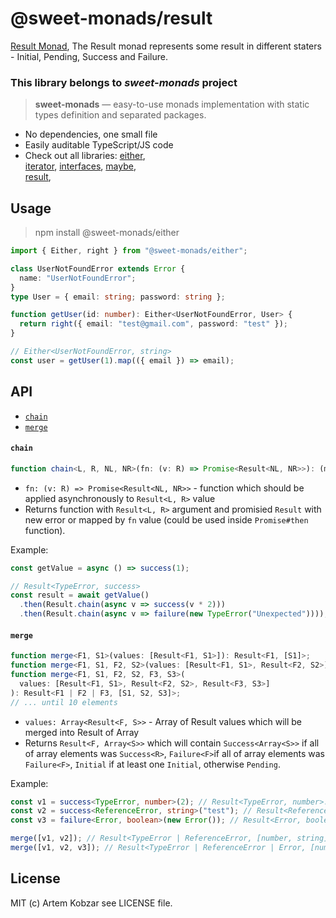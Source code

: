 # @sweet-monads/result

[Result Monad](https://en.wikibooks.org/wiki/Haskell/Understanding_monads/Maybe), The Result monad represents some result in different staters - Initial, Pending, Success and Failure.

### This library belongs to _sweet-monads_ project

> **sweet-monads** — easy-to-use monads implementation with static types definition and separated packages.

- No dependencies, one small file
- Easily auditable TypeScript/JS code
- Check out all libraries:
  [either](https://github.com/JSMonk/sweet-monads/tree/master/either),  
  [iterator](https://github.com/JSMonk/sweet-monads/tree/master/iterator),
  [interfaces](https://github.com/JSMonk/sweet-monads/tree/master/interfaces),
  [maybe](https://github.com/JSMonk/sweet-monads/tree/master/maybe),  
  [result](https://github.com/JSMonk/sweet-monads/tree/master/result),

## Usage

> npm install @sweet-monads/either

```typescript
import { Either, right } from "@sweet-monads/either";

class UserNotFoundError extends Error {
  name: "UserNotFoundError";
}
type User = { email: string; password: string };

function getUser(id: number): Either<UserNotFoundError, User> {
  return right({ email: "test@gmail.com", password: "test" });
}

// Either<UserNotFoundError, string>
const user = getUser(1).map(({ email }) => email);
```

## API

- [`chain`](#chain)
- [`merge`](#merge)

#### `chain`

```typescript
function chain<L, R, NL, NR>(fn: (v: R) => Promise<Result<NL, NR>>): (m: Result<L, R>) => Promise<Result<L | NL, NR>>;
```

- `fn: (v: R) => Promise<Result<NL, NR>>` - function which should be applied asynchronously to `Result<L, R>` value
- Returns function with `Result<L, R>` argument and promisied `Result` with new error or mapped by `fn` value (could be used inside `Promise#then` function).

Example:

```typescript
const getValue = async () => success(1);

// Result<TypeError, success>
const result = await getValue()
  .then(Result.chain(async v => success(v * 2)))
  .then(Result.chain(async v => failure(new TypeError("Unexpected"))));
```

#### `merge`

```typescript
function merge<F1, S1>(values: [Result<F1, S1>]): Result<F1, [S1]>;
function merge<F1, S1, F2, S2>(values: [Result<F1, S1>, Result<F2, S2>]): Result<F1 | F2, [S1, S2]>;
function merge<F1, S1, F2, S2, F3, S3>(
  values: [Result<F1, S1>, Result<F2, S2>, Result<F3, S3>]
): Result<F1 | F2 | F3, [S1, S2, S3]>;
// ... until 10 elements
```

- `values: Array<Result<F, S>>` - Array of Result values which will be merged into Result of Array
- Returns `Result<F, Array<S>>` which will contain `Success<Array<S>>` if all of array elements was `Success<R>`, `Failure<F>`if all of array elements was `Failure<F>`, `Initial` if at least one `Initial`, otherwise `Pending`.

Example:

```typescript
const v1 = success<TypeError, number>(2); // Result<TypeError, number>.Success
const v2 = success<ReferenceError, string>("test"); // Result<ReferenceError, string>.Success
const v3 = failure<Error, boolean>(new Error()); // Result<Error, boolean>.Failure

merge([v1, v2]); // Result<TypeError | ReferenceError, [number, string]>.Success
merge([v1, v2, v3]); // Result<TypeError | ReferenceError | Error, [number, string, boolean]>.Failure
```

## License

MIT (c) Artem Kobzar see LICENSE file.
